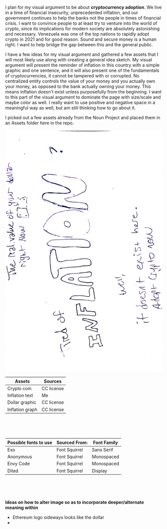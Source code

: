 I plan for my visual argument to be about **cryptocurrency adoption**. We live in a time of financial insecurity, unprecedented inflation, and our government continues to help the banks not the people in times of financial crisis. I want to convince people to at least try to venture into the world of crypto, since its implications for modern society are absolutely astonishing and necessary. Venezuela was one of the top nations to rapidly adopt crypto in 2021 and for good reason. Sound and secure money is a human right. I want to help bridge the gap between this and the general public.<br>

I have a few ideas for my visual argument and gathered a few assets that I will most likely use along with creating a general idea sketch. My visual argument will present the reminder of inflation in this country with a simple graphic and one sentence, and it will also present one of the fundamentals of cryptocurrencies, it cannot be tampered with or corrupted. No centralized entity controls the value of your money and you actually own your money, as opposed to the bank actually owning your money. This means inflation doesn't exist unless purposefully from the beginning. I want to this part of the visual argument to dominate the page with size/scale and maybe color as well. I really want to use positive and negative space in a meaningful way as well, but am still thinking how to go about it. <br>

I picked out a few assets already from the Noun Project and placed them in an Assets folder here in the repo.


<!-- 
![Crypto coin](Assets/noun-crypto-4369742.png)
![Inflation graph](Assets/noun-inflation-4570056.png)
![Ripped Bill](Assets/noun-ripped-bill-1064658.png) -->
![Idea Sketch](Assets/sketchidea.png)

|Assets|Sources|
|-------|--------|
|Crypto coin|CC license|
|Inflation text| Me|
|Dollar graphic|CC license|
|Inflation graph| CC license|

<br>
<br>
<br>



|**Possible fonts to use** | **Sourced From:** | **Font Family** |
| --- | --- | --- |
|Exo | Font Squirrel | Sans Serif |
| Anonymous | Font Squirrel | Monospaced |
| Envy Code | Font Squirrel | Monospaced |
| Dited | Font Squirrel | Display |

<br>
<br>
<br>

**Ideas on how to alter image so as to incorporate deeper/alternate meaning within**
* Ethereum logo sideways looks like the dollar
* 

